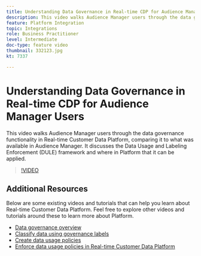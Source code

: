 ```yaml
---
title: Understanding Data Governance in Real-time CDP for Audience Manager Users
description: This video walks Audience Manager users through the data governance functionality in Real-time Customer Data Platform, comparing it to what was available in Audience Manager. It discusses the Data Usage and Labeling Enforcement (DULE) framework and where in Platform that it can be applied.
feature: Platform Integration
topic: Integrations
role: Business Practitioner
level: Intermediate
doc-type: feature video
thumbnail: 332123.jpg
kt: 7337

---
```


# Understanding Data Governance in Real-time CDP for Audience Manager Users

This video walks Audience Manager users through the data governance functionality in Real-time Customer Data Platform, comparing it to what was available in Audience Manager. It discusses the Data Usage and Labeling Enforcement (DULE) framework and where in Platform that it can be applied.

>[!VIDEO](https://video.tv.adobe.com/v/332123/?quality=12&learn=on)

## Additional Resources

Below are some existing videos and tutorials that can help you learn about Real-time Customer Data Platform. Feel free to explore other videos and tutorials around these to learn more about Platform.

* [Data governance overview](https://experienceleague.adobe.com/docs/platform-learn/tutorials/data-governance/understanding-data-governance.html?lang=en#data-governance)
* [Classify data using governance labels](https://experienceleague.adobe.com/docs/platform-learn/tutorials/data-governance/classify-data-using-governance-labels.html?lang=en#data-governance)
* [Create data usage policies](https://experienceleague.adobe.com/docs/platform-learn/tutorials/data-governance/create-data-usage-policies.html?lang=en#data-governance)
* [Enforce data usage policies in Real-time Customer Data Platform](https://experienceleague.adobe.com/docs/platform-learn/tutorials/data-governance/enforce-data-usage-policies-in-real-time-cdp.html?lang=en#data-governance)
